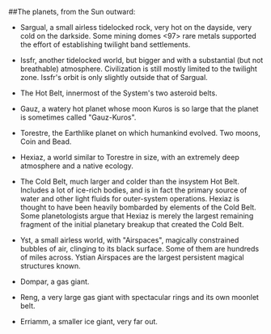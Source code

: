 ##The planets, from the Sun outward:

 - Sargual, a small airless tidelocked rock, very hot on the dayside, very cold on the darkside. Some mining domes <97> rare metals supported the effort of establishing twilight band settlements.

 - Issfr, another tidelocked world, but bigger and with a substantial (but not breathable) atmosphere. Civilization is still mostly limited to the twilight zone. Issfr's orbit is only slightly outside that of Sargual.

 - The Hot Belt, innermost of the System's two asteroid belts.

 - Gauz, a watery hot planet whose moon Kuros is so large that the planet is sometimes called "Gauz-Kuros".

 - Torestre, the Earthlike planet on which humankind evolved. Two moons, Coin and Bead.

 - Hexiaz, a world similar to Torestre in size, with an extremely deep atmosphere and a native ecology.

 - The Cold Belt, much larger and colder than the insystem Hot Belt. Includes a lot of ice-rich bodies, and is in fact the primary source of water and other light fluids for outer-system operations. Hexiaz is thought to have been heavily bombarded by elements of the Cold Belt. Some planetologists argue that Hexiaz is merely the largest remaining fragment of the initial planetary breakup that created the Cold Belt.

 - Yst, a small airless world, with "Airspaces", magically constrained bubbles of air, clinging to its black surface. Some of them are hundreds of miles across. Ystian Airspaces are the largest persistent magical structures known.

 - Dompar, a gas giant.
   
 - Reng, a very large gas giant with spectacular rings and its own moonlet belt.

 - Erriamm, a smaller ice giant, very far out.

